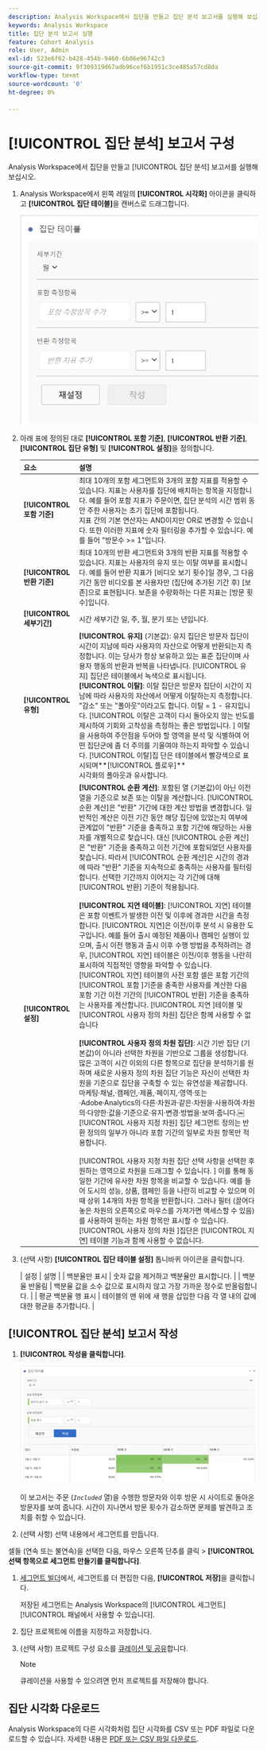 ```yaml
---
description: Analysis Workspace에서 집단을 만들고 집단 분석 보고서를 실행해 보십시오.
keywords: Analysis Workspace
title: 집단 분석 보고서 실행
feature: Cohort Analysis
role: User, Admin
exl-id: 523e6f62-b428-454b-9460-6b06e96742c3
source-git-commit: 9f309319d67adb96cef6b1951c3ce485a57cd8da
workflow-type: tm+mt
source-wordcount: '0'
ht-degree: 0%

---
```


# [!UICONTROL 집단 분석] 보고서 구성

Analysis Workspace에서 집단을 만들고 [!UICONTROL 집단 분석] 보고서를 실행해 보십시오.

1. Analysis Workspace에서 왼쪽 레일의 **[!UICONTROL 시각화]** 아이콘을 클릭하고 **[!UICONTROL 집단 테이블]**&#x200B;을 캔버스로 드래그합니다.

   ![](assets/cohort-table.png)

1. 아래 표에 정의된 대로 **[!UICONTROL 포함 기준]**, **[!UICONTROL 반환 기준]**, **[!UICONTROL 집단 유형]** 및 **[!UICONTROL 설정]**&#x200B;을 정의합니다.

   | 요소 | 설명 |
   |--- |--- |
   | **[!UICONTROL 포함 기준]** | 최대 10개의 포함 세그먼트와 3개의 포함 지표를 적용할 수 있습니다. 지표는 사용자를 집단에 배치하는 항목을 지정합니다. 예를 들어 포함 지표가 주문이면, 집단 분석의 시간 범위 동안 주한 사용자는 초기 집단에 포함됩니다.<br>지표 간의 기본 연산자는 AND이지만 OR로 변경할 수 있습니다. 또한 이러한 지표에 숫자 필터링을 추가할 수 있습니다. 예를 들어 &quot;방문수 >= 1&quot;입니다.</br> |
   | **[!UICONTROL 반환 기준]** | 최대 10개의 반환 세그먼트와 3개의 반환 지표를 적용할 수 있습니다. 지표는 사용자의 유지 또는 이탈 여부를 표시합니다. 예를 들어 반환 지표가 [비디오 보기 횟수]일 경우, 그 다음 기간 동안 비디오를 본 사용자만 (집단에 추가된 기간 후) [보존]으로 표현됩니다. 보존을 수량화하는 다른 지표는 [방문 횟수]입니다. |
   | **[!UICONTROL 세부기간]** | 시간 세부기간 일, 주, 월, 분기 또는 년입니다. |
   | **[!UICONTROL 유형]** | **[!UICONTROL 유지]** (기본값): 유지 집단은 방문자 집단이 시간이 지남에 따라 사용자의 자산으로 어떻게 반환되는지 측정합니다. 이는 당사가 항상 보유하고 있는 표준 집단이며 사용자 행동의 반환과 반복을 나타냅니다. [!UICONTROL 유지] 집단은 테이블에서 녹색으로 표시됩니다.<br>**[!UICONTROL 이탈&#x200B;]**: 이탈 집단은 방문자 집단이 시간이 지남에 따라 사용자의 자산에서 어떻게 이탈하는지 측정합니다. &quot;감소&quot; 또는 &quot;폴아웃&quot;이라고도 합니다. 이탈 = 1 - 유지입니다. [!UICONTROL 이탈은 고객이 다시 돌아오지 않는 빈도를 제시하여 기회와 고착성을 측정하는 좋은 방법입니다. ] 이탈을 사용하여 주안점을 두어야 할 영역을 분석 및 식별하여 어떤 집단군에 좀 더 주의를 기울여야 하는지 파악할 수 있습니다. [!UICONTROL 이탈]집 단은 테이블에서 빨강색으로 표시되며**[!UICONTROL &#x200B;플로우&#x200B;]**</br> 시각화의 폴아웃과 유사합니다. |
   | **[!UICONTROL 설정]** | **[!UICONTROL 순환 계산]**: 포함된 열 (기본값)이 아닌 이전 열을 기준으로 보존 또는 이탈을 계산합니다. [!UICONTROL 순환 계산]은 &quot;반환&quot; 기간에 대한 계산 방법을 변경합니다. 일반적인 계산은 이전 기간 동안 해당 집단에 있었는지 여부에 관계없이 &quot;반환&quot; 기준을 충족하고 포함 기간에 해당하는 사용자를 개별적으로 찾습니다. 대신 [!UICONTROL 순환 계산]은 &quot;반환&quot; 기준을 충족하고 이전 기간에 포함되었던 사용자를 찾습니다. 따라서 [!UICONTROL 순환 계산]은 시간의 경과에 따라 &quot;반환&quot; 기준을 지속적으로 충족하는 사용자를 필터링합니다. 선택한 기간까지 이어지는 각 기간에 대해 [!UICONTROL 반환] 기준이 적용됩니다. </br><br>**[!UICONTROL 지연 테이블&#x200B;]**: [!UICONTROL 지연] 테이블은 포함 이벤트가 발생한 이전 및 이후에 경과한 시간을 측정합니다. [!UICONTROL 지연]은 이전/이후 분석 시 유용한 도구입니다. 예를 들어 출시 예정된 제품이나 캠페인 실행이 있으며, 출시 이전 행동과 출시 이후 수행 방법을 추적하려는 경우, [!UICONTROL 지연] 테이블은 이전/이후 행동을 나란히 표시하여 직접적인 영향을 파악할 수 있습니다. [!UICONTROL 지연] 테이블의 사전 포함 셀은 포함 기간의 [!UICONTROL 포함 ]기준을 충족한 사용자를 계산한 다음 포함 기간 이전 기간의 [!UICONTROL 반환] 기준을 충족하는 사용자를 계산합니다. [!UICONTROL 지연 ]테이블 및 [!UICONTROL 사용자 정의 차원] 집단은 함께 사용할 수 없습니다</br><br>**[!UICONTROL 사용자 정의 차원 집단]**: 시간 기반 집단 (기본값)이 아니라 선택한 차원을 기반으로 그룹을 생성합니다. 많은 고객이 시간 이외의 다른 항목으로 집단을 분석하기를 원하며 새로운 사용자 정의 차원 집단 기능은 자신이 선택한 차원을 기준으로 집단을 구축할 수 있는 유연성을 제공합니다. 마케팅·채널,·캠페인,·제품,·페이지,·영역·또는·Adobe·Analytics의·다른·차원과·같은·차원을·사용하여·차원의·다양한·값을·기준으로·유지·변경·방법을·보여·줍니다.￼ [!UICONTROL 사용자 지정 차원] 집단 세그먼트 정의는 반환 정의의 일부가 아니라 포함 기간의 일부로 차원 항목만 적용합니다.</br><br>[!UICONTROL 사용자 지정 차원 집단 선택 사항을 선택한 후 원하는 영역으로 차원을 드래그할 수 있습니다. ] 이를 통해 동일한 기간에 유사한 차원 항목을 비교할 수 있습니다. 예를 들어 도시의 성능, 상품, 캠페인 등을 나란히 비교할 수 있으며 이때 상위 14개의 차원 항목을 반환합니다. 그러나 필터 (끌어다 놓은 차원의 오른쪽으로 마우스를 가져가면 액세스할 수 있음)를 사용하여 원하는 차원 항목만 표시할 수 있습니다. [!UICONTROL 사용자 정의 차원 ]집단은 [!UICONTROL 지연] 테이블 기능과 함께 사용할 수 없습니다.</br> |

1. (선택 사항) **[!UICONTROL 집단 테이블 설정]** 톱니바퀴 아이콘을 클릭합니다.

   | 설정 | 설명 |
| 백분율만 표시 | 숫자 값을 제거하고 백분율만 표시합니다. |
| 백분율 반올림 | 백분율 값을 소수 값으로 표시하지 않고 가장 가까운 정수로 반올림합니다. |
| 평균 백분율 행 표시 | 테이블의 맨 위에 새 행을 삽입한 다음 각 열 내의 값에 대한 평균을 추가합니다. |

## [!UICONTROL 집단 분석] 보고서 작성

1. **[!UICONTROL 작성을 클릭합니다]**.

   ![단계 결과](assets/cohort-report.png)

   이 보고서는 주문 (*`Included`* 열)을 수행한 방문자와 이후 방문 시 사이트로 돌아온 방문자를 보여 줍니다. 시간이 지나면서 방문 횟수가 감소하면 문제를 발견하고 조치를 취할 수 있습니다.
1.  (선택 사항) 선택 내용에서 세그먼트를 만듭니다.

   셀들 (연속 또는 불연속)을 선택한 다음, 마우스 오른쪽 단추를 클릭 > **[!UICONTROL 선택 항목으로 세그먼트 만들기를 클릭합니다]**.

1. [세그먼트 빌더](/help/components/segmentation/segmentation-workflow/seg-build.md)에서, 세그먼트를 더 편집한 다음, **[!UICONTROL 저장]**&#x200B;을 클릭합니다.

   저장된 세그먼트는 Analysis Workspace의 [!UICONTROL 세그먼트][!UICONTROL  패널에서 사용할 수 있습니다].
1. 집단 프로젝트에 이름을 지정하고 저장합니다.
1. (선택 사항) 프로젝트 구성 요소를 [큐레이션 및 공유](/help/analyze/analysis-workspace/curate-share/curate.md)합니다.

   >[!NOTE]
   >
   >큐레이션을 사용할 수 있으려면 먼저 프로젝트를 저장해야 합니다.

## 집단 시각화 다운로드

Analysis Workspace의 다른 시각화처럼 집단 시각화를 CSV 또는 PDF 파일로 다운로드할 수 있습니다. 자세한 내용은 [PDF 또는 CSV 파일 다운로드](/help/analyze/analysis-workspace/curate-share/download-send.md).
